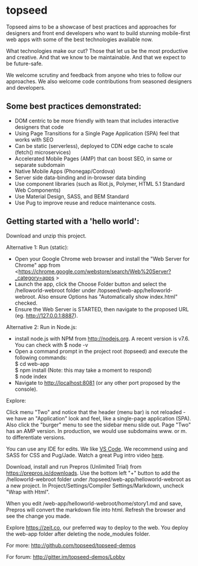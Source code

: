 # topseed

Topseed aims to be a showcase of best practices and approaches for designers and front end developers
who want to build stunning mobile-first web apps with some of the best technologies available now.

What technologies make our cut? Those that let us be the most
productive and creative. And that we know to be maintainable. And that we expect 
to be future-safe.

We welcome scrutiny and feedback from anyone who tries to follow our approaches. 
We also welcome code contributions from seasoned designers and developers.

## Some best practices demonstrated:
- DOM centric to be more friendly with team that includes interactive designers that code
- Using Page Transitions for a Single Page Application (SPA) feel that works with SEO
- Can be static (serverless), deployed to CDN edge cache to scale (fetch() microservices)
- Accelerated Mobile Pages (AMP) that can boost SEO, in same or separate subdomain
- Native Mobile Apps (Phonegap/Cordova) 
- Server side data-binding and in-browser data binding
- Use component libraries (such as Riot.js, Polymer, HTML 5.1 Standard Web Components)
- Use Material Design, SASS, and BEM Standard
- Use Pug to improve reuse and reduce maintenance costs.

## Getting started with a 'hello world':

Download and unzip this project.

Alternative 1: Run (static):
- Open your Google Chrome web browser and install the "Web Server for Chrome" app from <https://chrome.google.com/webstore/search/Web%20Server?_category=apps >
- Launch the app, click the Choose Folder button and select the /helloworld-webroot folder under /topseed/web-app/helloworld-webroot. Also ensure Options has "Automatically show index.html" checked. 
- Ensure the Web Server is STARTED, then navigate to the proposed URL (eg. <http://127.0.0.1:8887>). 

Alternative 2: Run in Node.js:
- install node.js with NPM from <http://nodejs.org>. A recent version is v7.6. You can check with $ node -v
- Open a command prompt in the project root (topseed) and execute the following commands:  
$ cd web-app  
$ npm install (Note: this may take a moment to respond)  
$ node index    
- Navigate to <http://localhost:8081> (or any other port proposed by the console). 

Explore:

Click menu "Two" and notice that the header (menu bar) is not reloaded - we have an "Application" look and feel, like a single-page application (SPA). Also click the "burger" menu to see the sidebar menu slide out.
Page "Two" has an AMP version. In production, we would use subdomains www. or m. to differentiate versions.

You can use any IDE for edits. We like  [VS Code](<https://code.visualstudio.com/download>). We recommend using and SASS for CSS and Pug/Jade. Watch a great Pug intro video [here](<http://youtu.be/wzAWI9h3q18>).

Download, install and run Prepros (Unlimited Trial) from <https://prepros.io/downloads>. Use the bottom left "+" button to add the /helloworld-webroot folder under /topseed/web-app/helloworld-webroot as a new project. In Project/Settings/Compiler Settings/Markdown, uncheck "Wrap with Html". 

When you edit /web-app/helloworld-webroot/home/story1.md and save, Prepros will convert the markdown file into html. Refresh the browser and see the change you made.

Explore <https://zeit.co>, our preferred way to deploy to the web. You deploy the web-app folder after deleting the node_modules folder.

For more: <http://github.com/topseed/topseed-demos>

For forum: <http://gitter.im/topseed-demos/Lobby>

